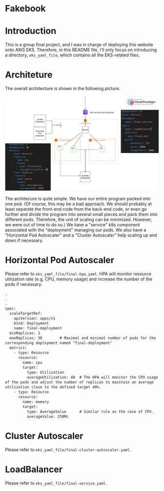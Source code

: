 # Fakebook

# Introduction
This is a group final project, and I was in charge of deploying this website onto AWS EKS. Therefore, in this README file, I'll only focus on introducing a directory, `eks_yaml_file`, which contains all the EKS-related files.

# Architeture 
The overall architecture is shown in the following picture.

![plot](./demo_image/Architecture.png)

The architecure is quite simple. We have our entire program packed into one pod. (Of course, this may be a bad approach. We should probably at least separate the front-end code from the back-end code, or even go further and divide the program into several small pieces and pack them into different pods. Therefore, the unit of scaling can be minimized. However, we were out of time to do so.) We have a "service" k8s component associated with the "deployment" managing our pods. We also have a "Horizontal Pod Autoscaler" and a "Cluster Autoscaler" help scaling up and down if necessary.


# Horizontal Pod Autoscaler
Please refer to `eks_yaml_file/final-hpa.yaml`. HPA will monitor resource utilization rate (e.g, CPU, memory usage) and increase the number of the pods if necessary.

```
.
.
.
spec:
  scaleTargetRef:
    apiVersion: apps/v1
    kind: Deployment
    name: final-deployment
  minReplicas: 1
  maxReplicas: 30        # Maximal and minimal number of pods for the corresponding deployment named "final-deployment"
  metrics:
    - type: Resource
      resource:
        name: cpu
        target:
          type: Utilization
          averageUtilization: 40  # The HPA will monitor the CPU usage of the pods and adjust the number of replicas to maintain an average utilization close to the defined target 40%.
    - type: Resource
      resource:
        name: memory
        target:
          type: AverageValue      # Similar rule as the case of CPU.
          averageValue: 250Mi
```

# Cluster Autoscaler
Please refer to `eks_yaml_file/final-cluster-autoscaler.yaml`.

# LoadBalancer
Please refer to `eks_yaml_file/final-service.yaml`. 
